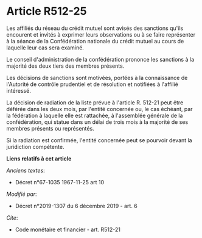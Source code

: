 # Article R512-25

Les affiliés du réseau du crédit mutuel sont avisés des sanctions qu'ils encourent et invités à exprimer leurs observations
ou à se faire représenter à la séance de la Confédération nationale du crédit mutuel au cours de laquelle leur cas sera
examiné. 

Le conseil d'administration de la confédération prononce les sanctions à la majorité des deux tiers des membres présents. 

Les décisions de sanctions sont motivées, portées à la connaissance de l'Autorité de contrôle prudentiel et de résolution et
notifiées à l'affilié intéressé. 

La décision de radiation de la liste prévue à l'article R. 512-21 peut être déférée dans les deux mois, par l'entité
concernée ou, le cas échéant, par la fédération à laquelle elle est rattachée, à l'assemblée générale de la confédération,
qui statue dans un délai de trois mois à la majorité de ses membres présents ou représentés. 

Si la radiation est confirmée, l'entité concernée peut se pourvoir devant la juridiction compétente.

**Liens relatifs à cet article**

_Anciens textes_:

  - Décret n°67-1035 1967-11-25 art 10

_Modifié par_:

  - Décret n°2019-1307 du 6 décembre 2019 - art. 6

_Cite_:

  - Code monétaire et financier - art. R512-21
